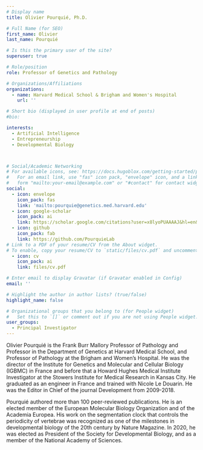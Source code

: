 ```yaml
---
# Display name
title: Olivier Pourquié, Ph.D.

# Full Name (for SEO)
first_name: Olivier
last_name: Pourquié

# Is this the primary user of the site?
superuser: true

# Role/position
role: Professor of Genetics and Pathology

# Organizations/Affiliations
organizations:
  - name: Harvard Medical School & Brigham and Women's Hospital
    url: ''

# Short bio (displayed in user profile at end of posts)
#bio: 

interests:
  - Artificial Intelligence
  - Entrepreneurship
  - Developmental Biology



# Social/Academic Networking
# For available icons, see: https://docs.hugoblox.com/getting-started/page-builder/#icons
#   For an email link, use "fas" icon pack, "envelope" icon, and a link in the
#   form "mailto:your-email@example.com" or "#contact" for contact widget.
social:
  - icon: envelope
    icon_pack: fas
    link: 'mailto:pourquie@genetics.med.harvard.edu'
  - icon: google-scholar
    icon_pack: ai
    link: https://scholar.google.com/citations?user=x8lyoPUAAAAJ&hl=en&oi=ao
  - icon: github
    icon_pack: fab
    link: https://github.com/PourquieLab
# Link to a PDF of your resume/CV from the About widget.
# To enable, copy your resume/CV to `static/files/cv.pdf` and uncomment the lines below.
  - icon: cv
    icon_pack: ai
    link: files/cv.pdf

# Enter email to display Gravatar (if Gravatar enabled in Config)
email: ''

# Highlight the author in author lists? (true/false)
highlight_name: false

# Organizational groups that you belong to (for People widget)
#   Set this to `[]` or comment out if you are not using People widget.
user_groups:
  - Principal Investigator
---
```


Olivier Pourquié is the Frank Burr Mallory Professor of Pathology and Professor in the Department of Genetics at Harvard Medical School, and Professor of Pathology at the Brigham and Women’s Hospital. He was the director of the Institute for Genetics and Molecular and Cellular Biology (IGBMC) in France and before that a Howard Hughes Medical Institute Investigator at the Stowers Institute for Medical Research in Kansas City. He graduated as an engineer in France and trained with Nicole Le Douarin. He was the Editor in Chief of the journal Development from 2009-2018.

Pourquié authored more than 100 peer-reviewed publications. He is an elected member of the European Molecular Biology Organization and of the Academia Europea. His work on the segmentation clock that controls the periodicity of vertebrae was recognized as one of the milestones in developmental biology of the 20th century by Nature Magazine. In 2020, he was elected as President of the Society for Developmental Biology, and as a member of the National Academy of Sciences.
